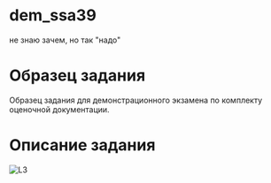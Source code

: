 # dem_ssa39
не знаю зачем, но так "надо"
# Образец задания
Образец задания для демонстрационного экзамена по комплекту оценочной
документации.

# Описание задания
![L3](https://github.com/RaveMake/dem_ssa39/assets/16873085/e8e2fc17-1f3b-4398-a8c6-084d9be8b805)

